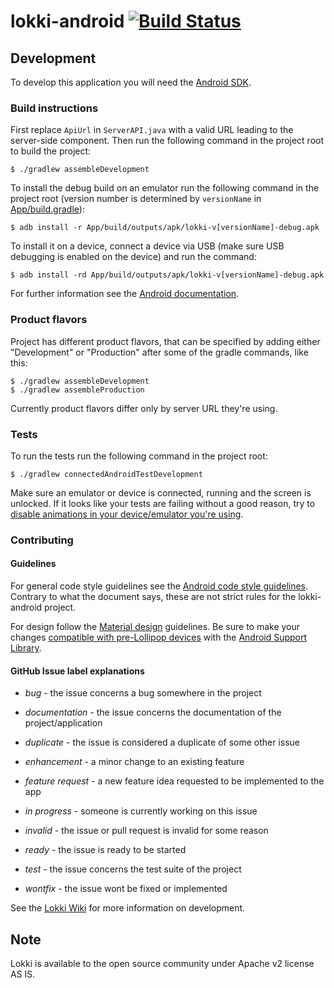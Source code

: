 lokki-android [![Build Status](https://travis-ci.org/TheSoftwareFactory/lokki-android.svg)](https://travis-ci.org/TheSoftwareFactory/lokki-android)
=======================

Development
-----------
To develop this application you will need the [Android SDK](http://developer.android.com/sdk/index.html).

### Build instructions

First replace `ApiUrl` in `ServerAPI.java` with a valid URL leading to the server-side component.
Then run the following command in the project root to build the project:

```
$ ./gradlew assembleDevelopment
```

To install the debug build on an emulator run the following command in the project root (version number is determined by `versionName` in [App/build.gradle](App/build.gradle)):

```
$ adb install -r App/build/outputs/apk/lokki-v[versionName]-debug.apk
```

To install it on a device, connect a device via USB (make sure USB debugging is enabled on the device) and run the command:

```
$ adb install -rd App/build/outputs/apk/lokki-v[versionName]-debug.apk
```

For further information see the [Android documentation](http://developer.android.com/tools/building/building-cmdline.html).

### Product flavors

Project has different product flavors, that can be specified by adding either "Development" or "Production" after some of the gradle commands, like this:

```
$ ./gradlew assembleDevelopment
$ ./gradlew assembleProduction
```

Currently product flavors differ only by server URL they're using.

### Tests

To run the tests run the following command in the project root:

```
$ ./gradlew connectedAndroidTestDevelopment
```

Make sure an emulator or device is connected, running and the screen is unlocked. If it looks like your tests are failing without a good reason, try to [disable animations in your device/emulator you're using](http://lifehacker.com/disable-animations-on-android-to-improve-performance-1583554900).

### Contributing

#### Guidelines

For general code style guidelines see the [Android code style guidelines](http://source.android.com/source/code-style.html). Contrary to what the document says, these are not strict rules for the lokki-android project.

For design follow the [Material design](http://www.google.com/design/spec/material-design/introduction.html) guidelines. Be sure to make your changes [compatible with pre-Lollipop devices](http://android-developers.blogspot.fi/2014/10/appcompat-v21-material-design-for-pre.html) with the [Android Support Library](https://developer.android.com/training/material/compatibility.html#SupportLib).

#### GitHub Issue label explanations

+ *bug* - the issue concerns a bug somewhere in the project

+ *documentation* - the issue concerns the documentation of the project/application

+ *duplicate* - the issue is considered a duplicate of some other issue

+ *enhancement* - a minor change to an existing feature

+ *feature request* - a new feature idea requested to be implemented to the app

+ *in progress* - someone is currently working on this issue

+ *invalid* - the issue or pull request is invalid for some reason

+ *ready* - the issue is ready to be started

+ *test* - the issue concerns the test suite of the project

+ *wontfix* - the issue wont be fixed or implemented


See the [Lokki Wiki](https://github.com/TheSoftwareFactory/lokki/wiki) for more information on development.



Note
----

Lokki is available to the open source community under Apache v2 license AS IS.

